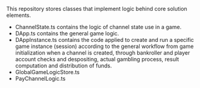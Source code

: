 This repository stores classes that implement logic behind core solution elements. 
- ChannelState.ts contains the logic of channel state use in a game.
- DApp.ts contains the general game logic.
- DAppInstance.ts contains the code applied to create and run a specific game instance (session) according to the general workflow from game initialization when a channel is created, through bankroller and player account checks and despositing, actual gambling process, result computation and distribution of funds.
- GlobalGameLogicStore.ts
- PayChannelLogic.ts
